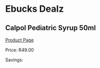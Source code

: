 
# Ebucks Dealz
## Calpol Pediatric Syrup 50ml
[Product Page](https://www.ebucks.com/web/shop/productSelected.do?prodId=1133338551&catId=1133291653)

Price: R49.00

Savings: 


	